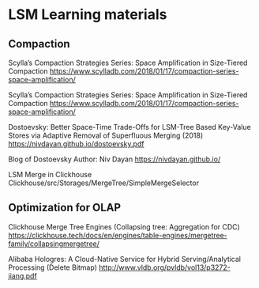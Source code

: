 # LSM Learning materials

## Compaction

Scylla’s Compaction Strategies Series: Space Amplification in Size-Tiered Compaction
https://www.scylladb.com/2018/01/17/compaction-series-space-amplification/

Scylla’s Compaction Strategies Series: Space Amplification in Size-Tiered Compaction
https://www.scylladb.com/2018/01/17/compaction-series-space-amplification/

Dostoevsky: Better Space-Time Trade-Offs for LSM-Tree Based Key-Value Stores via Adaptive Removal of Superfluous Merging (2018)
https://nivdayan.github.io/dostoevsky.pdf

Blog of Dostoevsky Author: Niv Dayan
https://nivdayan.github.io/

LSM Merge in Clickhouse
Clickhouse/src/Storages/MergeTree/SimpleMergeSelector

## Optimization for OLAP

Clickhouse Merge Tree Engines (Collapsing tree: Aggregation for CDC)
https://clickhouse.tech/docs/en/engines/table-engines/mergetree-family/collapsingmergetree/

Alibaba Hologres: A Cloud-Native Service for Hybrid Serving/Analytical Processing (Delete Bitmap)
http://www.vldb.org/pvldb/vol13/p3272-jiang.pdf
